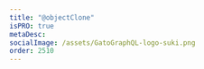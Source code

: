 ```yaml
---
title: "@objectClone"
isPRO: true
metaDesc:
socialImage: /assets/GatoGraphQL-logo-suki.png
order: 2510
---
```

